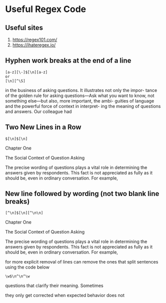 # Useful Regex Code

## Useful sites

1. https://regex101.com/
1. https://ihateregex.io/

## Hyphen work breaks at the end of a line

```regex
[a-z][\-]$[\n][a-z]
or
[\n][^\S]
```

in the business of asking questions. It illustrates not only the impor-
tance of the golden rule for asking questions—Ask what you want
to know, not something else—but also, more important, the ambi-
guities of language and the powerful force of context in interpret-
ing the meaning of questions and answers. Our colleague had

## Two New Lines in a Row

```regex
$[\n]$[\n]
```

Chapter One

The Social Context 
of Question Asking

The precise wording of questions plays a vital role in determining
the answers given by respondents. This fact is not appreciated as
fully as it should be, even in ordinary conversation. For example, 

## New line followed by wording (not two blank line breaks)

```regex
[^\n]$[\n][^\n\n]
```

Chapter One

The Social Context 
of Question Asking

The precise wording of questions plays a vital role in determining
the answers given by respondents. This fact is not appreciated as
fully as it should be, even in ordinary conversation. For example,

for more explicit removal of lines can remove the ones that split sentences using the code below

```regex
\w$\n^\n^\w
```

questions that clarify their meaning. Sometimes

they only get corrected when expected behavior does not 